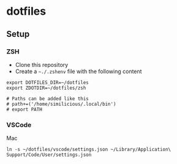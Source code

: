 # dotfiles

## Setup

### ZSH

- Clone this repository
- Create a `~./.zshenv` file with the following content

```
export DOTFILES_DIR=~/dotfiles
export ZDOTDIR=~/dotfiles/zsh

# Paths can be added like this
# path+=('/home/similicious/.local/bin')
# export PATH
```

### VSCode

Mac

```
ln -s ~/dotfiles/vscode/settings.json ~/Library/Application\ Support/Code/User/settings.json
```
